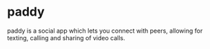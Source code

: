 # paddy
paddy is a social app which lets you connect with peers, allowing for texting, calling and sharing of video calls.
